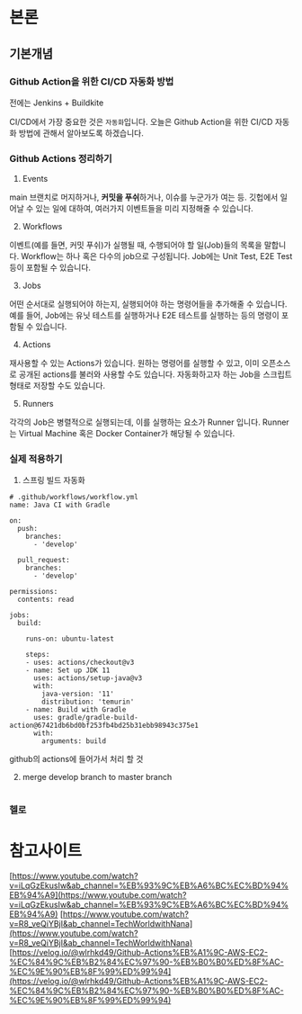 # 본론

## 기본개념

### Github Action을 위한 CI/CD 자동화 방법

전에는 Jenkins + Buildkite

CI/CD에서 가장 중요한 것은 `자동화`입니다. 오늘은 Github Action을 위한 CI/CD 자동화 방법에 관해서 알아보도록 하겠습니다.

### Github Actions 정리하기

1. Events

main 브랜치로 머지하거나, **커밋을 푸쉬**하거나, 이슈를 누군가가 여는 등. 깃헙에서 일어날 수 있는 일에 대하여, 여러가지 이벤트들을 미리 지정해줄 수 있습니다.

2. Workflows

이벤트(예를 들면, 커밋 푸쉬)가 실행될 때, 수행되어야 할 일(Job)들의 목록을 말합니다. Workflow는 하나 혹은 다수의 job으로 구성됩니다. Job에는 Unit Test, E2E Test 등이 포함될 수 있습니다.

3. Jobs

어떤 순서대로 실행되어야 하는지, 실행되어야 하는 명령어들을 추가해줄 수 있습니다. 예를 들어, Job에는 유닛 테스트를 실행하거나 E2E 테스트를 실행하는 등의 명령이 포함될 수 있습니다.

4. Actions

재사용할 수 있는 Actions가 있습니다. 원하는 명령어를 실행할 수 있고, 이미 오픈소스로 공개된 actions를 불러와 사용할 수도 있습니다. 자동화하고자 하는 Job을 스크립트 형태로 저장할 수도 있습니다.

5. Runners

각각의 Job은 병렬적으로 실행되는데, 이를 실행하는 요소가 Runner 입니다. Runner는 Virtual Machine 혹은 Docker Container가 해당될 수 있습니다.

### 실제 적용하기

1. 스프링 빌드 자동화

```shell
# .github/workflows/workflow.yml
name: Java CI with Gradle

on:
  push:
    branches:
      - 'develop'

  pull_request:
    branches:
      - 'develop'

permissions:
  contents: read

jobs:
  build:

    runs-on: ubuntu-latest

    steps:
    - uses: actions/checkout@v3
    - name: Set up JDK 11
      uses: actions/setup-java@v3
      with:
        java-version: '11'
        distribution: 'temurin'
    - name: Build with Gradle
      uses: gradle/gradle-build-action@67421db6bd0bf253fb4bd25b31ebb98943c375e1
      with:
        arguments: build
```

github의 actions에 들어가서 처리 할 것

2. merge develop branch to master branch

```shell

```

### 헬로

# 참고사이트

[https://www.youtube.com/watch?v=iLqGzEkusIw&ab_channel=%EB%93%9C%EB%A6%BC%EC%BD%94%EB%94%A9](https://www.youtube.com/watch?v=iLqGzEkusIw&ab_channel=%EB%93%9C%EB%A6%BC%EC%BD%94%EB%94%A9)
[https://www.youtube.com/watch?v=R8_veQiYBjI&ab_channel=TechWorldwithNana](https://www.youtube.com/watch?v=R8_veQiYBjI&ab_channel=TechWorldwithNana)
[https://velog.io/@wlrhkd49/Github-Actions%EB%A1%9C-AWS-EC2-%EC%84%9C%EB%B2%84%EC%97%90-%EB%B0%B0%ED%8F%AC-%EC%9E%90%EB%8F%99%ED%99%94](https://velog.io/@wlrhkd49/Github-Actions%EB%A1%9C-AWS-EC2-%EC%84%9C%EB%B2%84%EC%97%90-%EB%B0%B0%ED%8F%AC-%EC%9E%90%EB%8F%99%ED%99%94)
